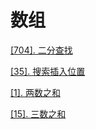 # 数组
[[704]. 二分查找](../code/704.二分查找.js)

[[35]. 搜索插入位置](../code/35.搜索插入位置.js)

[[1]. 两数之和](../code/1.两数之和.js)

[[15]. 三数之和](../code/15.三数之和.js)
